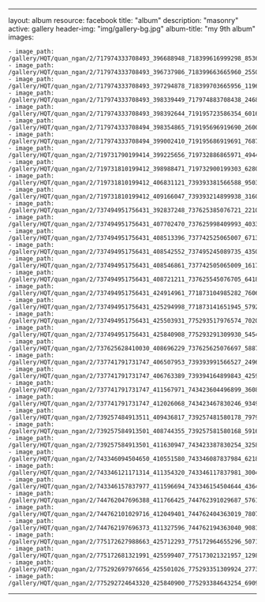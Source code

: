 
---
layout: album
resource: facebook
title: "album"
description: "masonry"
active: gallery
header-img: "img/gallery-bg.jpg"
album-title: "my 9th album"
images:
    
    - image_path: /gallery/HQT/quan_ngan/2/717974333708493_396688948_718399616999298_8536222798185757487_n.jpg
    - image_path: /gallery/HQT/quan_ngan/2/717974333708493_396737986_718399663665960_2550682328753374427_n.jpg
    - image_path: /gallery/HQT/quan_ngan/2/717974333708493_397294878_718399703665956_1196226124840145816_n.jpg
    - image_path: /gallery/HQT/quan_ngan/2/717974333708493_398339449_717974883708438_246827415309978865_n.jpg
    - image_path: /gallery/HQT/quan_ngan/2/717974333708493_398392644_719195723586354_6016656659230112072_n.jpg
    - image_path: /gallery/HQT/quan_ngan/2/717974333708494_398354865_719195696919690_2600219938326148507_n.jpg
    - image_path: /gallery/HQT/quan_ngan/2/717974333708494_399002410_719195686919691_7687182431961273641_n.jpg
    - image_path: /gallery/HQT/quan_ngan/2/719731790199414_399225656_719732886865971_4944453493581645018_n.jpg
    - image_path: /gallery/HQT/quan_ngan/2/719731810199412_398988471_719732900199303_6280135927459249003_n.jpg
    - image_path: /gallery/HQT/quan_ngan/2/719731810199412_406831121_739393381566588_950356657862189653_n.jpg
    - image_path: /gallery/HQT/quan_ngan/2/719731810199412_409166047_739393214899938_3160519487524329257_n.jpg
    - image_path: /gallery/HQT/quan_ngan/2/737494951756431_392837248_737625385076721_2210609081461437865_n.jpg
    - image_path: /gallery/HQT/quan_ngan/2/737494951756431_407702470_737625998409993_403363172845494446_n.jpg
    - image_path: /gallery/HQT/quan_ngan/2/737494951756431_408513396_737742525065007_6713803543769286542_n.jpg
    - image_path: /gallery/HQT/quan_ngan/2/737494951756431_408542552_737495245089735_4350588945289439168_n.jpg
    - image_path: /gallery/HQT/quan_ngan/2/737494951756431_408546861_737742505065009_1617025773963601051_n.jpg
    - image_path: /gallery/HQT/quan_ngan/2/737494951756431_408721211_737625545076705_6418822255472104563_n.jpg
    - image_path: /gallery/HQT/quan_ngan/2/737494951756431_424914961_771873104985282_7606368472893949944_n.jpg
    - image_path: /gallery/HQT/quan_ngan/2/737494951756431_425294998_771873141651945_5792797075988788574_n.jpg
    - image_path: /gallery/HQT/quan_ngan/2/737494951756431_425503931_775293517976574_7020846098482868355_n.jpg
    - image_path: /gallery/HQT/quan_ngan/2/737494951756431_425840908_775293291309930_5454596721048861476_n.jpg
    - image_path: /gallery/HQT/quan_ngan/2/737625628410030_408696229_737625625076697_5887617868871090140_n.jpg
    - image_path: /gallery/HQT/quan_ngan/2/737741791731747_406507953_739393991566527_2496605050814721058_n.jpg
    - image_path: /gallery/HQT/quan_ngan/2/737741791731747_406763389_739394164899843_4259475635984250906_n.jpg
    - image_path: /gallery/HQT/quan_ngan/2/737741791731747_411567971_743423604496899_3608867924859030226_n.jpg
    - image_path: /gallery/HQT/quan_ngan/2/737741791731747_412026068_743423467830246_934937086525879684_n.jpg
    - image_path: /gallery/HQT/quan_ngan/2/739257484913511_409436817_739257481580178_7979409522009024977_n.jpg
    - image_path: /gallery/HQT/quan_ngan/2/739257584913501_408744355_739257581580168_5916795727110976800_n.jpg
    - image_path: /gallery/HQT/quan_ngan/2/739257584913501_411630947_743423387830254_3258604819039502052_n.jpg
    - image_path: /gallery/HQT/quan_ngan/2/743346094504650_410551580_743346087837984_6218032445294367232_n.jpg
    - image_path: /gallery/HQT/quan_ngan/2/743346121171314_411354320_743346117837981_3004584755664542372_n.jpg
    - image_path: /gallery/HQT/quan_ngan/2/743346157837977_411596694_743346154504644_4364537988710608136_n.jpg
    - image_path: /gallery/HQT/quan_ngan/2/744762047696388_411766425_744762391029687_5761273223426346137_n.jpg
    - image_path: /gallery/HQT/quan_ngan/2/744762101029716_412049401_744762404363019_7807544821406439396_n.jpg
    - image_path: /gallery/HQT/quan_ngan/2/744762197696373_411327596_744762194363040_9081712952280749962_n.jpg
    - image_path: /gallery/HQT/quan_ngan/2/775172627988663_425712293_775172964655296_5071988970028262903_n.jpg
    - image_path: /gallery/HQT/quan_ngan/2/775172681321991_425599407_775173021321957_1298188419969360095_n.jpg
    - image_path: /gallery/HQT/quan_ngan/2/775292697976656_425501026_775293351309924_2773996270885057740_n.jpg
    - image_path: /gallery/HQT/quan_ngan/2/775292724643320_425840900_775293384643254_6909984878577196133_n.jpg
---